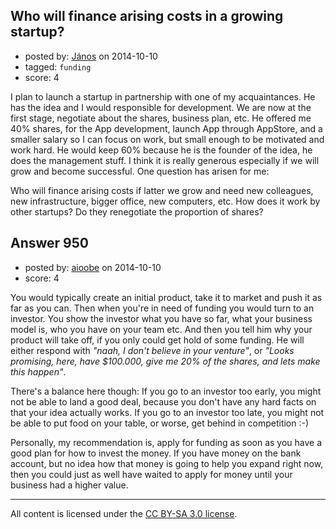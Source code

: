 ## Who will finance arising costs in a growing startup?

- posted by: [János](https://stackexchange.com/users/85903/j-nos) on 2014-10-10
- tagged: `funding`
- score: 4

<p>I plan to launch a startup in partnership with one of my acquaintances. He has the idea and I would responsible for development. We are now at the first stage, negotiate about the shares, business plan, etc. He offered me 40% shares, for the App development, launch App through AppStore, and a smaller salary so I can focus on work, but small enough to be motivated and work hard. He would keep 60% because he is the founder of the idea, he does the management stuff. I think it is really generous especially if we will grow and become successful. One question has arisen for me:</p>

<p>Who will finance arising costs if latter we grow and need new colleagues, new infrastructure, bigger office, new computers, etc. How does it work by other startups? Do they renegotiate the proportion of shares? </p>



## Answer 950

- posted by: [aioobe](https://stackexchange.com/users/102965/aioobe) on 2014-10-10
- score: 4

<p>You would typically create an initial product, take it to market and push it as far as you can. Then when you're in need of funding you would turn to an investor. You show the investor what you have so far, what your business model is, who you have on your team etc. And then you tell him why your product will take off, if you only could get hold of some funding. He will either respond with <em>"naah, I don't believe in your venture"</em>, or <em>"Looks promising, here, have $100.000, give me 20% of the shares, and lets make this happen"</em>.</p>

<p>There's a balance here though: If you go to an investor too early, you might not be able to land a good deal, because you don't have any hard facts on that your idea actually works. If you go to an investor too late, you might not be able to put food on your table, or worse, get behind in competition :-)</p>

<p>Personally, my recommendation is, apply for funding as soon as you have a good plan for how to invest the money. If you have money on the bank account, but no idea how that money is going to help you expand right now, then you could just as well have waited to apply for money until your business had a higher value.</p>




---

All content is licensed under the [CC BY-SA 3.0 license](https://creativecommons.org/licenses/by-sa/3.0/).
